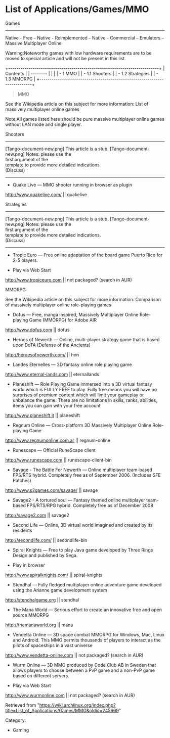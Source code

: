 List of Applications/Games/MMO
==============================

Games

* * * * *

Native - Free – Native - Reimplemented – Native - Commercial – Emulators
– Massive Multiplayer Online

Warning:Noteworthy games with low hardware requirements are to be moved
to special article and will not be present in this list.

+--------------------------------------------------------------------------+
| Contents                                                                 |
| --------                                                                 |
|                                                                          |
| -   1 MMO                                                                |
|     -   1.1 Shooters                                                     |
|     -   1.2 Strategies                                                   |
|     -   1.3 MMORPG                                                       |
+--------------------------------------------------------------------------+

> MMO

See the Wikipedia article on this subject for more information: List of
massively multiplayer online games

Note:All games listed here should be pure massive multiplayer online
games without LAN mode and single player.

Shooters

  ------------------------ ------------------------ ------------------------
  [Tango-document-new.png] This article is a stub.  [Tango-document-new.png]
                           Notes: please use the    
                           first argument of the    
                           template to provide more 
                           detailed indications.    
                           (Discuss)                
  ------------------------ ------------------------ ------------------------

-   Quake Live — MMO shooter running in browser as plugin

http://www.quakelive.com/ || quakelive

Strategies

  ------------------------ ------------------------ ------------------------
  [Tango-document-new.png] This article is a stub.  [Tango-document-new.png]
                           Notes: please use the    
                           first argument of the    
                           template to provide more 
                           detailed indications.    
                           (Discuss)                
  ------------------------ ------------------------ ------------------------

-   Tropic Euro — Free online adaptation of the board game Puerto Rico
    for 2-5 players.

-   Play via Web Start

http://www.tropiceuro.com || not packaged? (search in AUR)

MMORPG

See the Wikipedia article on this subject for more information:
Comparison of massively multiplayer online role-playing games

-   Dofus — Free, manga inspired, Massively Multiplayer Online
    Role-playing Game (MMORPG) for Adobe AIR

http://www.dofus.com || dofus

-   Heroes of Newerth — Online, multi-player strategy game that is based
    upon DoTA (Defense of the Ancients)

http://heroesofnewerth.com/ || hon

-   Landes Eternelles — 3D fantasy online role playing game

http://www.eternal-lands.com || eternallands

-   Planeshift — Role Playing Game immersed into a 3D virtual fantasy
    world which is FULLY FREE to play. Fully free means you will have no
    surprises of premium content which will limit your gameplay or
    unbalance the game. There are no limitations in skills, ranks,
    abilities, items you can gain with your free account

http://www.planeshift.it || planeshift

-   Regnum Online — Cross-platform 3D Massively Multiplayer Online
    Role-playing Game

http://www.regnumonline.com.ar || regnum-online

-   Runescape — Official RuneScape client

http://www.runescape.com || runescape-client-bin

-   Savage - The Battle For Newerth — Online multiplayer team-based
    FPS/RTS hybrid. Completely free as of September 2006. (Includes SFE
    Patches)

http://www.s2games.com/savage/ || savage

-   Savage2 - A tortured soul — Fantasy themed online multiplayer
    team-based FPS/RTS/RPG hybrid. Completely free as of December 2008

http://savage2.com || savage2

-   Second Life — Online, 3D virtual world imagined and created by its
    residents

http://secondlife.com/ || secondlife-bin

-   Spiral Knights — Free to play Java game developed by Three Rings
    Design and published by Sega.

-   Play in browser

http://www.spiralknights.com/ || spiral-knights

-   Stendhal — Fully fledged multiplayer online adventure game developed
    using the Arianne game development system

http://stendhalgame.org || stendhal

-   The Mana World — Serious effort to create an innovative free and
    open source MMORPG

http://themanaworld.org || mana

-   Vendetta Online — 3D space combat MMORPG for Windows, Mac, Linux and
    Android. This MMO permits thousands of players to interact as the
    pilots of spaceships in a vast universe

http://www.vendetta-online.com || not packaged? (search in AUR)

-   Wurm Online — 3D MMO produced by Code Club AB in Sweden that allows
    players to choose between a PvP game and a non-PvP game based on
    different servers.

-   Play via Web Start

http://www.wurmonline.com || not packaged? (search in AUR)

Retrieved from
"https://wiki.archlinux.org/index.php?title=List_of_Applications/Games/MMO&oldid=245969"

Category:

-   Gaming
